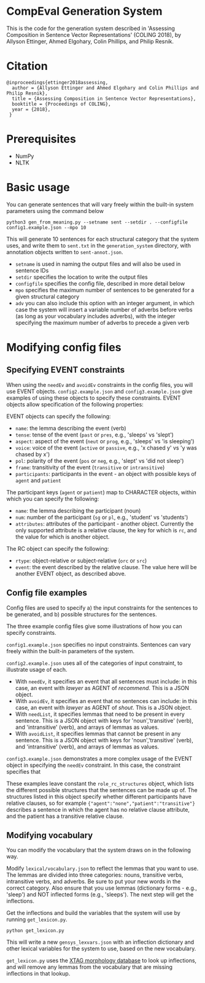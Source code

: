 # CompEval Generation System

This is the code for the generation system described in 'Assessing Composition in Sentence Vector Representations' (COLING 2018), by Allyson Ettinger, Ahmed Elgohary, Colin Phillips, and Philip Resnik.

# Citation

```
@inproceedings{ettinger2018assessing,
  author = {Allyson Ettinger and Ahmed Elgohary and Colin Phillips and Philip Resnik},
  title = {Assessing Composition in Sentence Vector Representations},
  booktitle = {Proceedings of COLING},
  year = {2018},
 }
```

# Prerequisites
* NumPy
* NLTK

# Basic usage

You can generate sentences that will vary freely within the built-in system parameters using the command below

```
python3 gen_from_meaning.py --setname sent --setdir . --configfile config1.example.json --mpo 10
```

This will generate 10 sentences for each structural category that the system uses, and write them to `sent.txt` in the `generation_system` directory, with annotation objects written to `sent-annot.json`.

* `setname` is used in naming the output files and will also be used in sentence IDs
* `setdir` specifies the location to write the output files
* `configfile` specifies the config file, described in more detail below
* `mpo` specifies the maximum number of sentences to be generated for a given structural category
* `adv` you can also include this option with an integer argument, in which case the system will insert a variable number of adverbs before verbs (as long as your vocabulary includes adverbs), with the integer specifying the maximum number of adverbs to precede a given verb

# Modifying config files

## Specifying EVENT constraints

When using the `needEv` and `avoidEv` constraints in the config files, you will use EVENT objects. `config2.example.json` and `config3.example.json` give examples of using these objects to specify these constraints. EVENT objects allow specification of the following properties:

EVENT objects can specify the following:
* `name`: the lemma describing the event (verb)
* `tense`: tense of the event (`past` or `pres`, e.g., 'sleeps' vs 'slept')
* `aspect`: aspect of the event (`neut` or `prog`, e.g., 'sleeps' vs 'is sleeping')
* `voice`: voice of the event (`active` or `passive`, e.g., 'x chased y' vs 'y was chased by x')
* `pol`: polarity of the event (`pos` or `neg`, e.g., 'slept' vs 'did not sleep')
* `frame`: transitivity of the event (`transitive` or `intransitive`)
* `participants`: participants in the event - an object with possible keys of `agent` and `patient`

The participant keys (`agent` or `patient`) map to CHARACTER objects, within which you can specify the following:
* `name`: the lemma describing the participant (noun)
* `num`: number of the participant (`sg` or `pl`, e.g., 'student' vs 'students')
* `attributes`: attributes of the participant - another object. Currently the only supported attribute is a relative clause, the key for which is `rc`, and the value for which is another object.

The RC object can specify the following:
* `rtype`: object-relative or subject-relative (`orc` or `src`)
* `event`: the event described by the relative clause. The value here will be another EVENT object, as described above.

## Config file examples

Config files are used to specify a) the input constraints for the sentences to be generated, and b) possible structures for the sentences.

The three example config files give some illustrations of how you can specify constraints.

`config1.example.json` specifies no input constraints. Sentences can vary freely within the built-in parameters of the system.

`config2.example.json` uses all of the categories of input constraint, to illustrate usage of each.
* With `needEv`, it specifies an event that all sentences must include: in this case, an event with *lawyer* as AGENT of *recommend*. This is a JSON object.
* With `avoidEv`, it specifies an event that no sentences can include: in this case, an event with *lawyer* as AGENT of *shout*. This is a JSON object.
* With `needList`, it specifies lemmas that need to be present in every sentence. This is a JSON object with keys for 'noun','transitive' (verb), and 'intransitive' (verb), and arrays of lemmas as values.
* With `avoidList`, it specifies lemmas that cannot be present in any sentence. This is a JSON object with keys for 'noun','transitive' (verb), and 'intransitive' (verb), and arrays of lemmas as values.

`config3.example.json` demonstrates a more complex usage of the EVENT object in specifying the `needEv` constraint. In this case, the constraint specifies that

These examples leave constant the `role_rc_structures` object, which lists the different possible structures that the sentences can be made up of. The structures listed in this object specify whether different participants have relative clauses, so for example `{"agent":"none","patient":"transitive"}` describes a sentence in which the agent has no relative clause attribute, and the patient has a transitive relative clause.

## Modifying vocabulary

You can modify the vocabulary that the system draws on in the following way.

Modify `lexical/vocabulary.json` to reflect the lemmas that you want to use. The lemmas are divided into three categories: nouns, transitive verbs, intransitive verbs, and adverbs. Be sure to put your new words in the correct category. Also ensure that you use lemmas (dictionary forms - e.g., 'sleep') and NOT inflected forms (e.g., 'sleeps'). The next step will get the inflections.

Get the inflections and build the variables that the system will use by running `get_lexicon.py`.

```
python get_lexicon.py
```

This will write a new `gensys_lexvars.json` with an inflection dictionary and other lexical variables for the system to use, based on the new vocabulary.

`get_lexicon.py` uses the [XTAG morphology database](https://www.cis.upenn.edu/~xtag/swrelease.html) to look up inflections, and will remove any lemmas from the vocabulary that are missing inflections in that lookup.
